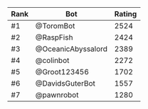 Rank|Bot|Rating
---|---|---
#1|@ToromBot|2524
#2|@RaspFish|2424
#3|@OceanicAbyssalord|2389
#4|@colinbot|2272
#5|@Groot123456|1702
#6|@DavidsGuterBot|1557
#7|@pawnrobot|1280
